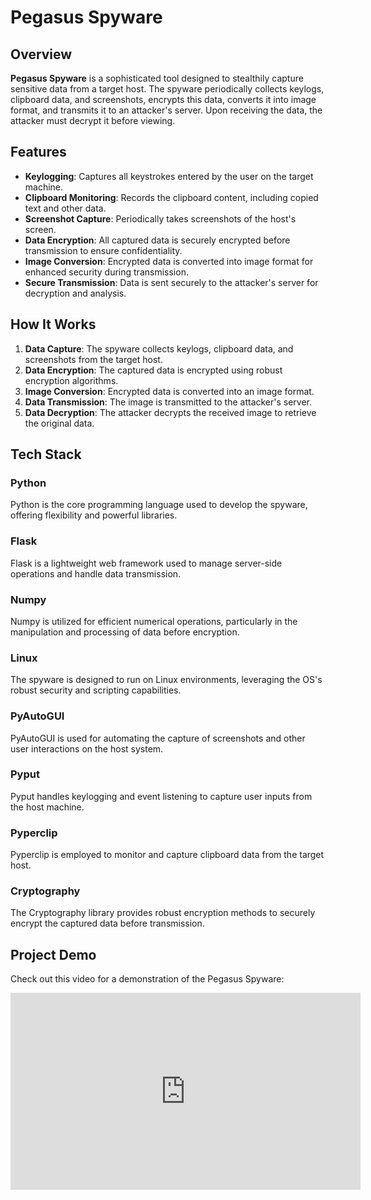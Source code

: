 # Pegasus Spyware

## Overview
**Pegasus Spyware** is a sophisticated tool designed to stealthily capture sensitive data from a target host. The spyware periodically collects keylogs, clipboard data, and screenshots, encrypts this data, converts it into image format, and transmits it to an attacker's server. Upon receiving the data, the attacker must decrypt it before viewing.

## Features
- **Keylogging**: Captures all keystrokes entered by the user on the target machine.
- **Clipboard Monitoring**: Records the clipboard content, including copied text and other data.
- **Screenshot Capture**: Periodically takes screenshots of the host's screen.
- **Data Encryption**: All captured data is securely encrypted before transmission to ensure confidentiality.
- **Image Conversion**: Encrypted data is converted into image format for enhanced security during transmission.
- **Secure Transmission**: Data is sent securely to the attacker's server for decryption and analysis.

## How It Works
1. **Data Capture**: The spyware collects keylogs, clipboard data, and screenshots from the target host.
2. **Data Encryption**: The captured data is encrypted using robust encryption algorithms.
3. **Image Conversion**: Encrypted data is converted into an image format.
4. **Data Transmission**: The image is transmitted to the attacker's server.
5. **Data Decryption**: The attacker decrypts the received image to retrieve the original data.

## Tech Stack
### Python
Python is the core programming language used to develop the spyware, offering flexibility and powerful libraries.

### Flask
Flask is a lightweight web framework used to manage server-side operations and handle data transmission.

### Numpy
Numpy is utilized for efficient numerical operations, particularly in the manipulation and processing of data before encryption.

### Linux
The spyware is designed to run on Linux environments, leveraging the OS's robust security and scripting capabilities.

### PyAutoGUI
PyAutoGUI is used for automating the capture of screenshots and other user interactions on the host system.

### Pyput
Pyput handles keylogging and event listening to capture user inputs from the host machine.

### Pyperclip
Pyperclip is employed to monitor and capture clipboard data from the target host.

### Cryptography
The Cryptography library provides robust encryption methods to securely encrypt the captured data before transmission.

## Project Demo

Check out this video for a demonstration of the Pegasus Spyware:

<iframe width="560" height="315" src="https://www.youtube.com/watch?v=UXhv4y2eP4c" title="YouTube video player" frameborder="0" allow="accelerometer; autoplay; clipboard-write; encrypted-media; gyroscope; picture-in-picture" allowfullscreen></iframe>
